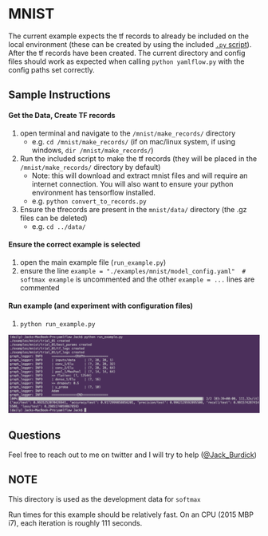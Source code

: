 [//]: # (Image References)
[example_run]: ./misc/example_run.png

# MNIST

The current example expects the tf records to already be included on the local environment (these can be created by using the included [`.py` script](./make_records/convert_to_records.py)). After the tf records have been created. The current directory and config files should work as expected when calling `python yamlflow.py` with the config paths set correctly.

## Sample Instructions

#### Get the Data, Create TF records
1. open terminal and navigate to the `/mnist/make_records/` directory
    - e.g. `cd /mnist/make_records/` (if on mac/linux system, if using windows, `dir /mnist/make_records/`)
2. Run the included script to make the tf records (they will be placed in the `/mnist/make_records/` directory by default)
    - Note: this will download and extract mnist files and will require an internet connection. You will also want to ensure your python environment has tensorflow installed.
    - e.g. `python convert_to_records.py`
3. Ensure the tfrecords are present in the `mnist/data/` directory (the .gz files can be deleted)
    - e.g. `cd ../data/`

#### Ensure the correct example is selected
1. open the main example file (`run_example.py`)
2. ensure the line `example = "./examples/mnist/model_config.yaml"  # softmax example` is uncommented and the other `example = ...` lines are commented

#### Run example (and experiment with configuration files)
1. `python run_example.py`

![Example of the project running in the terminal][example_run]

## Questions
Feel free to reach out to me on twitter and I will try to help ([@Jack_Burdick](https://twitter.com/Jack_Burdick))



## NOTE

This directory is used as the development data for `softmax`

Run times for this example should be relatively fast. On an CPU (2015 MBP i7), each iteration is roughly 111 seconds.